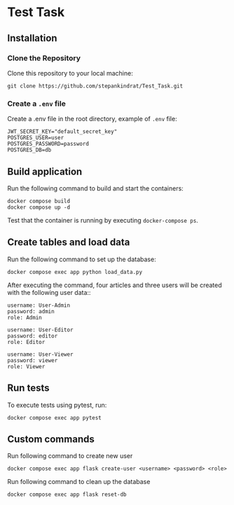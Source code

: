 # Test Task

## Installation
### Clone the Repository
Clone this repository to your local machine:
```commandline
git clone https://github.com/stepankindrat/Test_Task.git
```
### Create a `.env` file
Create a .env file in the root directory, example of `.env` file:
```
JWT_SECRET_KEY="default_secret_key"
POSTGRES_USER=user
POSTGRES_PASSWORD=password
POSTGRES_DB=db
```
## Build application
Run the following command to build and start the containers:
```commandline
docker compose build 
docker compose up -d
```
Test that the container is running by executing `docker-compose ps`.

## Create tables and load data
Run the following command to set up the database:
```commandline
docker compose exec app python load_data.py
```
After executing the command, four articles and three users will be created with the following user data::
```commandline
username: User-Admin
password: admin
role: Admin

username: User-Editor
password: editor
role: Editor

username: User-Viewer
password: viewer
role: Viewer
```

## Run tests
To execute tests using pytest, run:
```commandline
docker compose exec app pytest
```

## Custom commands
Run following command to create new user
```commandline
docker compose exec app flask create-user <username> <password> <role>
```
Run following command to clean up the database
```commandline
docker compose exec app flask reset-db
```

